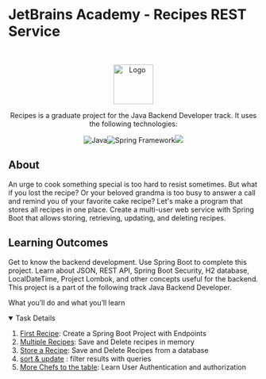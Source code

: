 # JetBrains Academy - Recipes REST Service

<br />
<p align="center">
  <a href="https://hyperskill.org/projects/180?track=12">
    <img src="https://ictacademy.com.ng/wp-content/uploads/2020/02/1200px-JetBrains_Logo_2016.svg_.png" alt="Logo" height="80">
  </a>

<p align="center">Recipes is a graduate project for the Java Backend Developer track. It uses the following technologies:
<p align="center"><img src="https://img.icons8.com/color/30/000000/java-coffee-cup-logo--v1.png" alt="Java"><img src="https://img.icons8.com/color/30/000000/spring-logo.png" alt="Spring Framework"><img src="https://img.icons8.com/color/30/000000/postgreesql.png"/>
</p>

## About

An urge to cook something special is too hard to resist sometimes. But what if you lost the recipe? Or your beloved grandma is too busy to answer a call and remind you of your favorite cake recipe? Let's make a program that stores all recipes in one place. Create a multi-user web service with Spring Boot that allows storing, retrieving, updating, and deleting recipes.
## Learning Outcomes

Get to know the backend development. Use Spring Boot to complete this project. Learn about JSON, REST API, Spring Boot Security, H2 database, LocalDateTime, Project Lombok, and other concepts useful for the backend.
This project is a part of the following track
Java Backend Developer.

What you’ll do and what you’ll learn

<details open="open">
  <summary>Task Details</summary>
  <ol>
  <li><a href="../Tasks/1-First-Recipe/README.md">First Recipe</a>: Create a Spring Boot Project with Endpoints</li>
  <li><a href="../Tasks/2-Multiple-Recipes/README.md">Multiple Recipes</a>: Save and Delete recipes in memory</li>
  <li><a href="../Tasks/3-Store-A-Recipe/README.md">Store a Recipe</a>: Save and Delete Recipes from a database</li>
  <li><a href="../Tasks/4-Sort-And-Update/readme.md">sort & update</a> : filter results with queries</li>
  <li><a href="../Tasks/5-More-Chefs-To-The-Table/README.md">More Chefs to the table</a>: Learn User Authentication and authorization</li>
  </ol>
</details>
